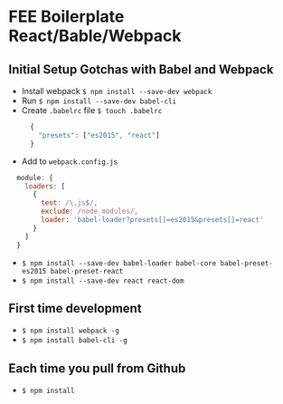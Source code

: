# FEE Boilerplate React/Bable/Webpack

## Initial Setup Gotchas with Babel and Webpack
  - Install webpack `$ npm install --save-dev webpack`
  - Run `$ npm install --save-dev babel-cli`
  - Create `.babelrc` file `$ touch .babelrc`
    ```javascript
      {
        "presets": ["es2015", "react"]
      }
    ```
  - Add to `webpack.config.js`
  ```javascript
    module: {
      loaders: [
        {
          test: /\.js$/,
          exclude: /node_modules/,
          loader: 'babel-loader?presets[]=es2015&presets[]=react'
        }
      ]
    }
  ```
  - `$ npm install --save-dev babel-loader babel-core babel-preset-es2015 babel-preset-react`
  - `$ npm install --save-dev react react-dom`

## First time development
  - `$ npm install webpack -g`
  - `$ npm install babel-cli -g`

## Each time you pull from Github
  - `$ npm install`

